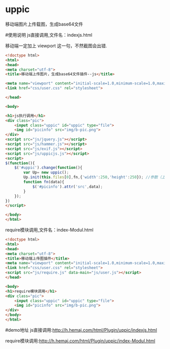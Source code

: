 # uppic
移动端图片上传载图，生成base64文件

#使用说明
js直接调用,文件名：indexjs.html

移动端一定加上 viewport 这一句，不然截图会出错.
```html
<!doctype html>
<html>
<head>
<meta charset="utf-8">
<title>移动端上传图片，生成base64文件插件--js</title>

<meta name="viewport" content="initial-scale=1.0,minimum-scale=1.0,maximum-scale=1.0,width=device-width, user-scalable=no, minimal-ui">
<link href="css/user.css" rel="stylesheet">

</head>

<body>

<h1>js执行调用</h1>
<div class="pic">
    <input class="uppic" id="uppic" type="file">
    <img id="picinfo" src="img/b-pic.png">
</div>
<script src="js/jquery.js"></script>
<script src="js/hammer.js"></script>
<script src="js/exif.js"></script>
<script src="js/uppicjs.js"></script>
<script>
$(function(){
	$('#uppic').change(function(){
		var Up= new uppic();
		Up.init(this.files[0],fn,{'width':250,'height':250}); //参数（上传文件files对象，回调函数，json，设置图片长宽高，目前只能截取正方形）
		function fn(data){
			$('#picinfo').attr('src',data);						
		}
	});
})
</script>

</body>
</html>

```

require模块调用,文件名：index-Modul.html

```html
<!doctype html>
<html>
<head>
<meta charset="utf-8">
<title>移动端上传图插件</title>
<meta name="viewport" content="initial-scale=1.0,minimum-scale=1.0,maximum-scale=1.0,width=device-width, user-scalable=no, minimal-ui">
<link href="css/user.css" rel="stylesheet">
<script src="js/require.js" data-main="js/user.js"></script>
</head>

<body>
<h1>require模块调用</h1>
<div class="pic">
    <input class="uppic" id="uppic" type="file">
    <img id="picinfo" src="img/b-pic.png">
</div>
</body>
</html>

```
#demo地址
js直接调用:http://h.hemaj.com/html/Plugin/uppic/indexjs.html

require模块调用:http://h.hemaj.com/html/Plugin/uppic/index-Modul.html
